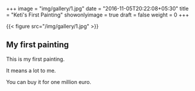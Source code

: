 +++
image = "img/gallery/1.jpg"
date = "2016-11-05T20:22:08+05:30"
title = "Keti's First Painting"
showonlyimage = true
draft = false
weight = 0
+++

{{< figure src="/img/gallery/1.jpg" >}}

## My first painting

This is my first painting.

<!--more-->

It means a lot to me.

You can buy it for one million euro.
